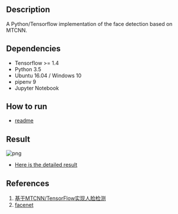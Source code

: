 ## Description
A Python/Tensorflow implementation of the face detection based on MTCNN.

## Dependencies
* Tensorflow >= 1.4
* Python 3.5
* Ubuntu 16.04 / Windows 10
* pipenv 9
* Jupyter Notebook

## How to run
* [readme](https://github.com/ShyBigBoy/face-detection-mtcnn/blob/master/readme2.md)

## Result
![png](https://github.com/ShyBigBoy/face-detection-mtcnn/raw/master/result-preview/multi-faces/output_0_55.png)
* [Here is the detailed result](https://github.com/ShyBigBoy/face-detection-mtcnn/blob/master/result-preview/multi-faces/multi-faces.md)

## References
1. [基于MTCNN/TensorFlow实现人脸检测](http://blog.csdn.net/mr_evanchen/article/details/77650883)
2. [facenet](https://github.com/davidsandberg/facenet/tree/master/src/align)
